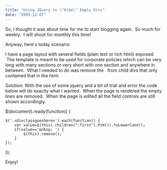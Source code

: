 ```yaml
---
title: "Using JQuery to \"Hide\" Empty Divs"
date: "2009-12-07"
---
```


So, I thought it was about time for me to start blogging again.  So much for weekly.  I will shoot for monthly this time!

Anyway, here's today scenario:

I have a page layout with several fields (plain text or rich html) exposed.  The template is meant to be used for corporate policies which can be very long with many sections or very short with one section and anywhere in between.  What I needed to do was remove the &nbsp; from child divs that only contained that in the html.

Solution: With the use of some jquery and a bit of trial and error the code below will do exactly what I wanted.  When the page is rendered the empty lines are removed.  When the page is edited all the field controls are still shown accordingly.

$(document).ready(function() {
	 
	$('.<divclassgoeshere>').each(function() {
		var value=$(this).children(":first").html().toLowerCase();
		if(value=='&nbsp; ') {
			$(this).remove();
		}
	});
});

Enjoy!
